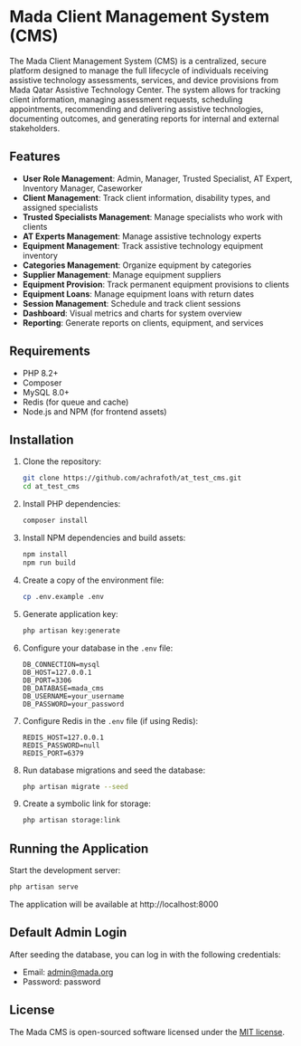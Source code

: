 # Mada Client Management System (CMS)

The Mada Client Management System (CMS) is a centralized, secure platform designed to manage the full lifecycle of individuals receiving assistive technology assessments, services, and device provisions from Mada Qatar Assistive Technology Center. The system allows for tracking client information, managing assessment requests, scheduling appointments, recommending and delivering assistive technologies, documenting outcomes, and generating reports for internal and external stakeholders.

## Features

- **User Role Management**: Admin, Manager, Trusted Specialist, AT Expert, Inventory Manager, Caseworker
- **Client Management**: Track client information, disability types, and assigned specialists
- **Trusted Specialists Management**: Manage specialists who work with clients
- **AT Experts Management**: Manage assistive technology experts
- **Equipment Management**: Track assistive technology equipment inventory
- **Categories Management**: Organize equipment by categories
- **Supplier Management**: Manage equipment suppliers
- **Equipment Provision**: Track permanent equipment provisions to clients
- **Equipment Loans**: Manage equipment loans with return dates
- **Session Management**: Schedule and track client sessions
- **Dashboard**: Visual metrics and charts for system overview
- **Reporting**: Generate reports on clients, equipment, and services

## Requirements

- PHP 8.2+
- Composer
- MySQL 8.0+
- Redis (for queue and cache)
- Node.js and NPM (for frontend assets)

## Installation

1. Clone the repository:
   ```bash
   git clone https://github.com/achrafoth/at_test_cms.git
   cd at_test_cms
   ```

2. Install PHP dependencies:
   ```bash
   composer install
   ```

3. Install NPM dependencies and build assets:
   ```bash
   npm install
   npm run build
   ```

4. Create a copy of the environment file:
   ```bash
   cp .env.example .env
   ```

5. Generate application key:
   ```bash
   php artisan key:generate
   ```

6. Configure your database in the `.env` file:
   ```
   DB_CONNECTION=mysql
   DB_HOST=127.0.0.1
   DB_PORT=3306
   DB_DATABASE=mada_cms
   DB_USERNAME=your_username
   DB_PASSWORD=your_password
   ```

7. Configure Redis in the `.env` file (if using Redis):
   ```
   REDIS_HOST=127.0.0.1
   REDIS_PASSWORD=null
   REDIS_PORT=6379
   ```

8. Run database migrations and seed the database:
   ```bash
   php artisan migrate --seed
   ```

9. Create a symbolic link for storage:
   ```bash
   php artisan storage:link
   ```

## Running the Application

Start the development server:
```bash
php artisan serve
```

The application will be available at http://localhost:8000

## Default Admin Login

After seeding the database, you can log in with the following credentials:
- Email: admin@mada.org
- Password: password

## License

The Mada CMS is open-sourced software licensed under the [MIT license](https://opensource.org/licenses/MIT).
